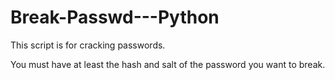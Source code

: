 # Break-Passwd---Python

This script is for cracking passwords.

You must have at least the hash and salt of the password you want to break.
